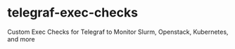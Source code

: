# telegraf-exec-checks
Custom Exec Checks for Telegraf to Monitor Slurm, Openstack, Kubernetes, and more
